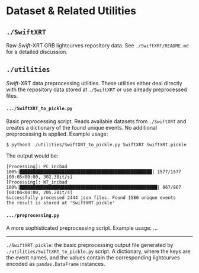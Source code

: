 # Dataset & Related Utilities

## `./SwiftXRT`
Raw *Swift*-XRT GRB lightcurves repository data. See `./SwiftXRT/README.md` for a detailed discussion.

## `./utilities`
*Swift*-XRT data preprocessing utilities. These utilities either deal directly with the repository data stored at `./SwiftXRT` or use already preprocessed files.

#### `.../SwiftXRT_to_pickle.py`
Basic preprocessing script. Reads available datasets from `./SwiftXRT` and creates a dictionary of the found unique events. No additional preprocessing is applied. Example usage:
```
$ python3 ./utilities/SwiftXRT_to_pickle.py SwiftXRT SwiftXRT.pickle
```
The output would be:
```
[Processing]: PC_incbad
100%|██████████████████████████████████████████████████| 1577/1577 [00:05<00:00, 302.38it/s]
[Processing]: WT_incbad
100%|████████████████████████████████████████████████████| 867/867 [00:04<00:00, 205.28it/s]
Successfully processed 2444 json files. Found 1580 unique events
The result is stored at 'SwiftXRT.pickle'
```

#### `.../preprocessing.py` 
A more sophisticated preprocessing script. Example usage:
...

---
`./SwiftXRT.pickle`: the basic preprocessing output file generated by `./utilities/SwiftXRT_to_pickle.py` script. A dictionary, where the keys are the event names, and the values contain the corresponding lightcurves encoded as `pandas.DataFrame` instances.
